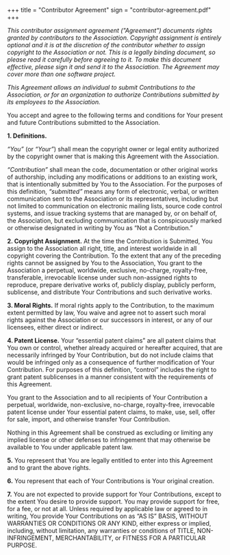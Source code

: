 +++
title = "Contributor Agreement"
sign = "contributor-agreement.pdf"
+++

_This contributor assignment agreement ("Agreement") documents rights granted by contributors to the Association. Copyright assignment is entirely optional and it is at the discretion of the contributor whether to assign copyright to the Association or not. This is a legally binding document, so please read it carefully before agreeing to it. To make this document effective, please sign it and send it to the Association. The Agreement may cover more than one software project._

_This Agreement allows an individual  to submit Contributions to the Association, or for an organization to authorize Contributions submitted by its employees to the Association._

You accept and agree to the following terms and conditions for Your present and future Contributions submitted to the Association.

__1.	Definitions.__

_“You”_ (or _“Your”_) shall mean the copyright owner or legal entity authorized by the copyright owner that is making this Agreement with the Association.

_“Contribution”_ shall mean the code, documentation or other original works of authorship, including any modifications or additions to an existing work, that is intentionally submitted by You to the Association.  For the purposes of this definition, _“submitted”_ means any form of electronic, verbal, or written communication sent to the Association or its representatives, including but not limited to communication on electronic mailing lists, source code control systems, and issue tracking systems that are managed by, or on behalf of, the Association, but excluding communication that is conspicuously marked or otherwise designated in writing by You as “Not a Contribution.”

__2.	Copyright Assignment.__  At the time the Contribution is Submitted, You assign to the Association all right, title, and interest worldwide in all copyright covering the Contribution. To the extent that any of the preceding rights cannot be assigned by You to the Association, You grant to the Association a perpetual, worldwide, exclusive, no-charge, royalty-free, transferable, irrevocable license under such non-assigned rights to reproduce, prepare derivative works of, publicly display, publicly perform, sublicense, and distribute Your Contributions and such derivative works.

__3.	Moral Rights.__  If moral rights apply to the Contribution, to the maximum extent permitted by law, You waive and agree not to assert such moral rights against the Association or our successors in interest, or any of our licensees, either direct or indirect.

__4.	Patent License.__  Your “essential patent claims” are all patent claims that You own or control, whether already acquired or hereafter acquired, that are necessarily infringed by Your Contribution, but do not include claims that would be infringed only as a consequence of further modification of Your Contribution. For purposes of this definition, “control” includes the right to grant patent sublicenses in a manner consistent with the requirements of this Agreement.

You grant to the Association and to all recipients of Your Contribution a perpetual, worldwide, non-exclusive, no-charge, royalty-free, irrevocable patent license under Your essential patent claims, to make, use, sell, offer for sale, import, and otherwise transfer Your Contribution.

Nothing in this Agreement shall be construed as excluding or limiting any implied license or other defenses to infringement that may otherwise be available to You under applicable patent law.

__5.__ You represent that You are legally entitled to enter into this Agreement and to grant the above rights.

__6.__ You represent that each of Your Contributions is Your original creation.

__7.__ You are not expected to provide support for Your Contributions, except to the extent You desire to provide support.  You may provide support for free, for a fee, or not at all. Unless required by applicable law or agreed to in writing, You provide Your Contributions on as “AS IS” BASIS, WITHOUT WARRANTIES OR CONDITIONS OR ANY KIND, either express or implied, including, without limitation, any warranties or conditions of TITLE, NON-INFRINGEMENT, MERCHANTABILITY, or FITNESS FOR A PARTICULAR PURPOSE.
